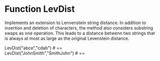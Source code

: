 # Function LevDist

Implements an extension to Lenvenstein string distance. In addition to insertion and deletion of characters, the method also considers substring swaps as one operation. 
This leads to a distance betwenn two strings that is always at most as large as the original Levenstein distance.

    
LevDist("abce","cdab") # ==  
LevDist("JohnSmith","SmithJohn") # ==  
